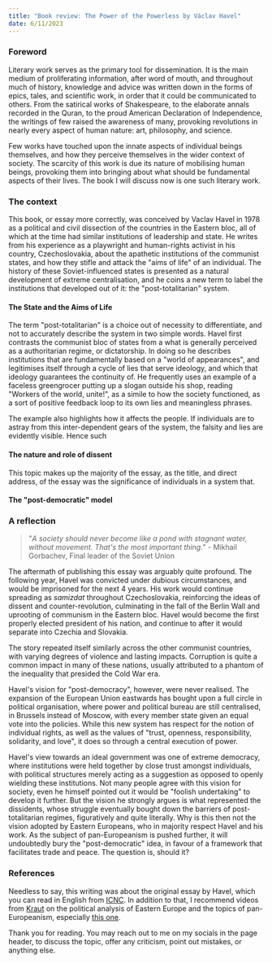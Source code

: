 ```yaml
---
title: "Book review: The Power of the Powerless by Václav Havel"
date: 6/11/2023
---
```

### Foreword

Literary work serves as the primary tool for dissemination. It is the main medium of proliferating information, after word of mouth, and throughout much of history, knowledge and advice was written down in the forms of epics, tales, and scientific work, in order that it could be communicated to others. From the satirical works of Shakespeare, to the elaborate annals recorded in the Quran, to the proud American Declaration of Independence, the writings of few raised the awareness of many, provoking revolutions in nearly every aspect of human nature: art, philosophy, and science. 

Few works have touched upon the innate aspects of individual beings themselves, and how they perceive themselves in the wider context of society. The scarcity of this work is due its nature of mobilising human beings, provoking them into bringing about what should be fundamental aspects of their lives. The book I will discuss now is one such literary work. 

### The context

This book, or essay more correctly, was conceived by Vaclav Havel in 1978 as a political and civil dissection of the countries in the Eastern bloc, all of which at the time had similar institutions of leadership and state. He writes from his experience as a playwright and human-rights activist in his country, Czechoslovakia, about the apathetic institutions of the communist states, and how they stifle and attack the "aims of life" of an individual. The history of these Soviet-influenced states is presented as a natural development of extreme centralisation, and he coins a new term to label the institutions that developed out of it: the "post-totalitarian" system. 

#### The State and the Aims of Life

The term "post-totalitarian" is a choice out of necessity to differentiate, and not to accurately describe the system in two simple words. Havel first contrasts the communist bloc of states from a what is generally perceived as a authoritarian regime, or dictatorship. In doing so he describes institutions that are fundamentally based on a "world of appearances", and legitimises itself through a cycle of lies that serve ideology, and which that ideology guarantees the continuity of. He frequently uses an example of a faceless greengrocer putting up a slogan outside his shop, reading "Workers of the world, unite!", as a simile to how the society functioned, as a sort of positive feedback loop to its own lies and meaningless phrases.

The example also highlights how it affects the people. If individuals are to astray from this inter-dependent gears of the system, the falsity and lies are evidently visible. Hence such 

#### The nature and role of dissent

This topic makes up the majority of the essay, as the title, and direct address, of the essay was the significance of individuals in a system that. 

#### The "post-democratic" model



### A reflection

> "*A society should never become like a pond with stagnant water, without movement. That's the most important thing.*" - Mikhail Gorbachev, Final leader of the Soviet Union

The aftermath of publishing this essay was arguably quite profound. The following year, Havel was convicted under dubious circumstances, and would be imprisoned for the next 4 years. His work would continue spreading as *samizdat* throughout Czechoslovakia, reinforcing the ideas of dissent and counter-revolution, culminating in the fall of the Berlin Wall and uprooting of communism in the Eastern bloc. Havel would become the first properly elected president of his nation, and continue to after it would separate into Czechia and Slovakia.

The story repeated itself similarly across the other communist countries, with varying degrees of violence and lasting impacts. Corruption is quite a common impact in many of these nations, usually attributed to a phantom of the inequality that presided the Cold War era.

Havel's vision for "post-democracy", however, were never realised. The expansion of the European Union eastwards has bought upon a full circle in political organisation, where power and political bureau are still centralised, in Brussels instead of Moscow, with every member state given an equal vote into the policies. While this new system has respect for the notion of individual rights, as well as the values of "trust, openness, responsibility, solidarity, and love", it does so through a central execution of power.

Havel's view towards an ideal government was one of extreme democracy, where institutions were held together by close trust amongst individuals, with political structures merely acting as a suggestion as opposed to openly wielding these institutions. Not many people agree with this vision for society, even he himself pointed out it would be "foolish undertaking" to develop it further. But the vision he strongly argues is what represented the dissidents, whose struggle eventually bought down the barriers of post-totalitarian regimes, figuratively and quite literally. Why is this then not the vision adopted by Eastern Europeans, who in majority respect Havel and his work. As the subject of pan-Europeanism is pushed further, it will undoubtedly bury the "post-democratic" idea, in favour of a framework that facilitates trade and peace. The question is, should it?

### References

Needless to say, this writing was about the original essay by Havel, which you can read in English from [ICNC](https://www.nonviolent-conflict.org/resource/the-power-of-the-powerless/). In addition to that, I recommend videos from [Kraut](https://www.youtube.com/@Kraut_the_Parrot/) on the political analysis of Eastern Europe and the topics of pan-Europeanism, especially [this one](https://youtu.be/-TxSuYKxuNo).

Thank you for reading. You may reach out to me on my socials in the page header, to discuss the topic, offer any criticism, point out mistakes, or anything else.